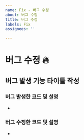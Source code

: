 ```yaml
---
name: Fix - 버그 수정
about: 버그 수정
title: 버그 수정
labels: Fix
assignees: ''

---
```


# 버그 수정 🔥
## 버그 발생 기능 타이틀 작성 
### 버그 발생한 코드 및 설명

-

### 버그 수정한 코드 및 설명

-
